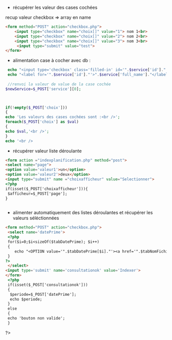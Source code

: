 

 * récupérer les valeur des cases cochées

recup valeur checkbox => array en name

```html
<form method="POST" action="checkbox.php">
    <input type="checkbox" name="choix[]" value="1"> nom 1<br>
    <input type="checkbox" name="choix[]" value="2"> nom 2<br>
    <input type="checkbox" name="choix[]" value="3"> nom 3<br>
     <input type="submit" value="test">
</form>
```

 * alimentation case à cocher avec db :


```php
 echo "<input type='checkbox' class='filled-in' id='".$service['id']."' name='service[]' value= '".$service['id']."' />";
 echo "<label for='".$service['id']."'>".$service['full_name']."</label>";
 
 //renvoi la valeur de value de la case cochée
$newService=$_POST['service'][0];

 
```



```php
if(!empty($_POST['choix']))
{
echo 'Les valeurs des cases cochées sont :<br />';
foreach($_POST['choix'] as $val)
{
echo $val,'<br />';
}
echo '<br />
```
 * récupérer valeur liste déroulante
 


```html
<form action ="indexplanification.php" method="post">
<select name="page">
<option value='valeur1'>un</option>
<option value='valeur2'>deux</option>
<input type="submit" name ="choixafficheur" value="Selectionner">
<?php
if(isset($_POST['choixafficheur'])){
 $afficheur=$_POST['page'];
}



```

 * alimenter automatiquement des listes déroulantes et récupérer les valeurs séléctionnées



```html
<form method="POST" action="checkbox.php">
 <select name='datePrime'>
 <?php
 for($i=0;$i<sizeOf($tabDatePrime); $i++)
 {
    echo "<OPTION value='".$tabDatePrime[$i]."'><a href='".$tabNomFichier[$i]."'>".$tabDatePrime[$i]. "</a></OPTION>";
 }
?>
 </select>
<input type='submit' name='consultationok' value='Indexer'> 
</form>
 <?php
 if(isset($_POST['consultationok']))
 {
  $periode=$_POST['datePrime'];
  echo $periode;
 }
 else
 {
 echo 'bouton non valide';
 }
```


 ?>